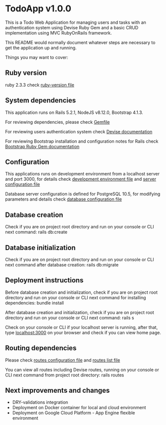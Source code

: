# TodoApp v1.0.0

This is a Todo Web Application for managing users and tasks with an authentication system using Devise Ruby Gem and a basic CRUD implementation using MVC RubyOnRails framework.

This README would normally document whatever steps are necessary to get the
application up and running.

Things you may want to cover:

## Ruby version

ruby 2.3.3 check [ruby-version file](.ruby-version) 

## System dependencies

This application runs on Rails 5.2.1, NodeJS v8.12.0, Bootstrap 4.1.3.

For reviewing dependencies, please check [Gemfile](Gemfile)

For reviewing users authentication system check [Devise documentation](https://github.com/plataformatec/devise)

For reviewing Bootstrap installation and configuration notes for Rails check [Bootstrap Ruby Gem documentation](https://www.rubydoc.info/gems/bootstrap/4.1.3)

## Configuration

This applications runs on development environment from a localhost server and port 3000, for details check [development environment file](config/environments/development.rb) and [server configuration file](config/puma.rb)

Database server configuration is defined for PostgreSQL 10.5, for modifying parameters and details check [database configuration file](config/database.yml)

## Database creation

Check if you are on project root directory and run on your console or CLI next command:
rails db:create

## Database initialization

Check if you are on project root directory and run on your console or CLI next command after database creation:
rails db:migrate

## Deployment instructions

Before database creation and initialization, check if you are on project root directory and run on your console or CLI next command for installing dependencies:
bundle install

After database creation and initialization, check if you are on project root directory and run on your console or CLI next command:
rails s

Check on your console or CLI if your localhost server is running, after that, type [localhost:3000](http://localhost:3000) on your browser and check if you can view home page.

## Routing dependencies

Please check [routes configuration file](config/routes.rb) and [routes list file](routes.txt)

You can view all routes including Devise routes, running on your console or CLI next command from project root directory:
rails routes

## Next improvements and changes

* DRY-validations integration
* Deployment on Docker container for local and cloud environment
* Deployment on Google Cloud Platform - App Engine flexible environment